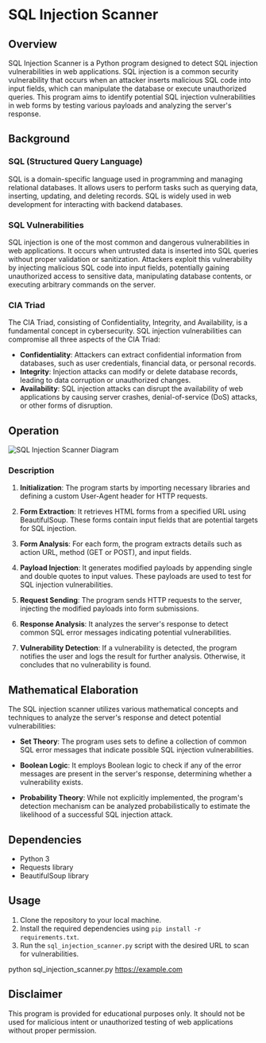 # SQL Injection Scanner

## Overview

SQL Injection Scanner is a Python program designed to detect SQL injection vulnerabilities in web applications. SQL injection is a common security vulnerability that occurs when an attacker inserts malicious SQL code into input fields, which can manipulate the database or execute unauthorized queries. This program aims to identify potential SQL injection vulnerabilities in web forms by testing various payloads and analyzing the server's response.

## Background

### SQL (Structured Query Language)

SQL is a domain-specific language used in programming and managing relational databases. It allows users to perform tasks such as querying data, inserting, updating, and deleting records. SQL is widely used in web development for interacting with backend databases.

### SQL Vulnerabilities

SQL injection is one of the most common and dangerous vulnerabilities in web applications. It occurs when untrusted data is inserted into SQL queries without proper validation or sanitization. Attackers exploit this vulnerability by injecting malicious SQL code into input fields, potentially gaining unauthorized access to sensitive data, manipulating database contents, or executing arbitrary commands on the server.

### CIA Triad

The CIA Triad, consisting of Confidentiality, Integrity, and Availability, is a fundamental concept in cybersecurity. SQL injection vulnerabilities can compromise all three aspects of the CIA Triad:

- **Confidentiality**: Attackers can extract confidential information from databases, such as user credentials, financial data, or personal records.
- **Integrity**: Injection attacks can modify or delete database records, leading to data corruption or unauthorized changes.
- **Availability**: SQL injection attacks can disrupt the availability of web applications by causing server crashes, denial-of-service (DoS) attacks, or other forms of disruption.

## Operation

![SQL Injection Scanner Diagram](sql_injection_scanner_diagram.png)

### Description

1. **Initialization**: The program starts by importing necessary libraries and defining a custom User-Agent header for HTTP requests.

2. **Form Extraction**: It retrieves HTML forms from a specified URL using BeautifulSoup. These forms contain input fields that are potential targets for SQL injection.

3. **Form Analysis**: For each form, the program extracts details such as action URL, method (GET or POST), and input fields.

4. **Payload Injection**: It generates modified payloads by appending single and double quotes to input values. These payloads are used to test for SQL injection vulnerabilities.

5. **Request Sending**: The program sends HTTP requests to the server, injecting the modified payloads into form submissions.

6. **Response Analysis**: It analyzes the server's response to detect common SQL error messages indicating potential vulnerabilities.

7. **Vulnerability Detection**: If a vulnerability is detected, the program notifies the user and logs the result for further analysis. Otherwise, it concludes that no vulnerability is found.

## Mathematical Elaboration

The SQL injection scanner utilizes various mathematical concepts and techniques to analyze the server's response and detect potential vulnerabilities:

- **Set Theory**: The program uses sets to define a collection of common SQL error messages that indicate possible SQL injection vulnerabilities.
  
- **Boolean Logic**: It employs Boolean logic to check if any of the error messages are present in the server's response, determining whether a vulnerability exists.

- **Probability Theory**: While not explicitly implemented, the program's detection mechanism can be analyzed probabilistically to estimate the likelihood of a successful SQL injection attack.

## Dependencies

- Python 3
- Requests library
- BeautifulSoup library

## Usage

1. Clone the repository to your local machine.
2. Install the required dependencies using `pip install -r requirements.txt`.
3. Run the `sql_injection_scanner.py` script with the desired URL to scan for vulnerabilities.

python sql_injection_scanner.py https://example.com


## Disclaimer

This program is provided for educational purposes only. It should not be used for malicious intent or unauthorized testing of web applications without proper permission.